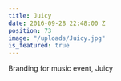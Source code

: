 ```yaml
---
title: Juicy
date: 2016-09-28 22:48:00 Z
position: 73
image: "/uploads/Juicy.jpg"
is_featured: true
---
```


Branding for music event, Juicy